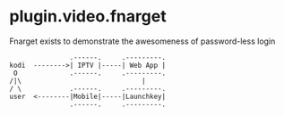 # plugin.video.fnarget

Fnarget exists to demonstrate the awesomeness of password-less login
```
               .------.     .---------.
kodi  -------->| IPTV |-----| Web App |         
 O             .------.     .---------.   
/|\                              |
/ \            .------.     .---------.            
user  <--------|Mobile|-----|Launchkey|
               .------.     .---------.
```
